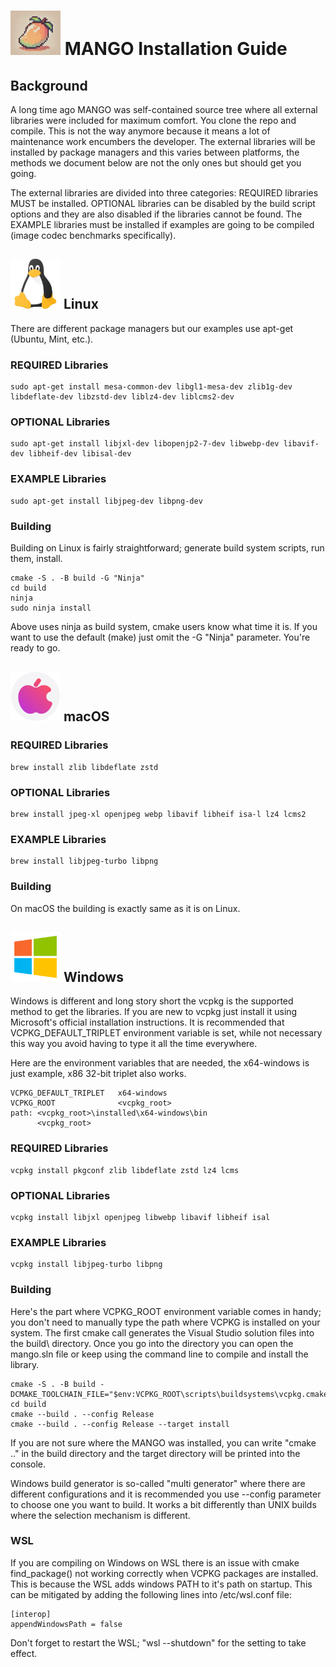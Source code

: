 <h1><img src="mango-logo.png" alt="logo" width="80"/> MANGO Installation Guide</h1>


## Background

A long time ago MANGO was self-contained source tree where all external libraries were included for maximum comfort. You clone the repo and compile. This is not the way anymore because it means a lot of maintenance work encumbers the developer. The external libraries will be installed by package managers and this varies between platforms, the methods we document below are not the only ones but should get you going.

The external libraries are divided into three categories: REQUIRED libraries MUST be installed. OPTIONAL libraries can be disabled by the build script options and they are also disabled if the libraries cannot be found. The EXAMPLE libraries must be installed if examples are going to be compiled (image codec benchmarks specifically).


<h2><img src="logo-linux.png" alt="logo" width="80"/> Linux</h2>


There are different package managers but our examples use apt-get (Ubuntu, Mint, etc.).

### REQUIRED Libraries

    sudo apt-get install mesa-common-dev libgl1-mesa-dev zlib1g-dev libdeflate-dev libzstd-dev liblz4-dev liblcms2-dev

### OPTIONAL Libraries

    sudo apt-get install libjxl-dev libopenjp2-7-dev libwebp-dev libavif-dev libheif-dev libisal-dev

### EXAMPLE Libraries

    sudo apt-get install libjpeg-dev libpng-dev

### Building

Building on Linux is fairly straightforward; generate build system scripts, run them, install.

    cmake -S . -B build -G "Ninja"
    cd build
    ninja
    sudo ninja install

Above uses ninja as build system, cmake users know what time it is. If you want to use the default (make) just omit the -G "Ninja" parameter. You're ready to go. 


<h2><img src="logo-apple.png" alt="logo" width="80"/> macOS</h2>


### REQUIRED Libraries

    brew install zlib libdeflate zstd

### OPTIONAL Libraries

    brew install jpeg-xl openjpeg webp libavif libheif isa-l lz4 lcms2

### EXAMPLE Libraries

    brew install libjpeg-turbo libpng

### Building

On macOS the building is exactly same as it is on Linux.


<h2><img src="logo-windows.png" alt="logo" width="80"/> Windows</h2>


Windows is different and long story short the vcpkg is the supported method to get the libraries. If you are new to vcpkg just install it using Microsoft's official installation instructions. It is recommended that VCPKG_DEFAULT_TRIPLET environment variable is set, while not necessary this way you avoid having to type it all the time everywhere.

Here are the environment variables that are needed, the x64-windows is just example, x86 32-bit triplet also works.

    VCPKG_DEFAULT_TRIPLET   x64-windows
    VCPKG_ROOT              <vcpkg_root>
    path: <vcpkg_root>\installed\x64-windows\bin
          <vcpkg_root>

### REQUIRED Libraries

    vcpkg install pkgconf zlib libdeflate zstd lz4 lcms

### OPTIONAL Libraries

    vcpkg install libjxl openjpeg libwebp libavif libheif isal

### EXAMPLE Libraries

    vcpkg install libjpeg-turbo libpng

### Building

Here's the part where VCPKG_ROOT environment variable comes in handy; you don't need to manually type the path where VCPKG is installed on your system. The first cmake call generates the Visual Studio solution files into the build\ directory. Once you go into the directory you can open the mango.sln file or keep using the command line to compile and install the library.

    cmake -S . -B build -DCMAKE_TOOLCHAIN_FILE="$env:VCPKG_ROOT\scripts\buildsystems\vcpkg.cmake"
    cd build
    cmake --build . --config Release
    cmake --build . --config Release --target install

If you are not sure where the MANGO was installed, you can write "cmake .." in the build directory and the target directory will be printed into the console.

Windows build generator is so-called "multi generator" where there are different configurations and it is recommended you use --config parameter to choose one you want to build. It works a bit differently than UNIX builds where the selection mechanism is different.

### WSL

If you are compiling on Windows on WSL there is an issue with cmake find_package() not working correctly when VCPKG packages are installed. This is because the WSL adds windows PATH to it's path on startup. This can be mitigated by adding the following lines into /etc/wsl.conf file:

    [interop]
    appendWindowsPath = false

Don't forget to restart the WSL; "wsl --shutdown" for the setting to take effect.
